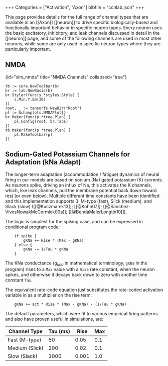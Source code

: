 +++
Categories = ["Activation", "Axon"]
bibfile = "ccnlab.json"
+++

This page provides details for the full range of channel types that are available in an [[Axon]] [[neuron]] to drive specific biologically-based and functionally important behavior in specific neuron types. Every neuron uses the basic excitatory, inhibitory, and leak channels discussed in detail in the [[neuron]] page, and some of the following channels are used in most other neurons, while some are only used in specific neuron types where they are particularly important.

## NMDA

{id="sim_nmda" title="NMDA Channels" collapsed="true"}
```Goal
tb := core.NewToolbar(b)
br := lab.NewBasic(b)
br.Styler(func(s *styles.Style) {
    s.Min.Y.Em(30)
})
root, _ := tensorfs.NewDir("Root")
pl := &chanplots.NMDAPlot{}
br.Maker(func(p *tree.Plan) {
    pl.Config(root, br.Tabs)
})
tb.Maker(func(p *tree.Plan) {
    pl.MakeToolbar(p)
})
```

## Sodium-Gated Potassium Channels for Adaptation (kNa Adapt)

The longer-term adaptation (accommodation / fatigue) dynamics of neural firing in our models are based on sodium (Na) gated potassium (K) currents.  As neurons spike, driving an influx of Na, this activates the K channels, which, like leak channels, pull the membrane potential back down toward rest (or even below).  Multiple different time constants have been identified and this implementation supports 3: M-type (fast), Slick (medium), and Slack (slow) ([[@Kaczmarek13]]; [[@Kohn07]]; [[@Sanchez-VivesNowakMcCormick00a]]; [[@BendaMalerLongtin10]]).

The logic is simplest for the spiking case, and can be expressed in conditional program code:
```
	if spike {
		gKNa += Rise * (Max - gKNa)
	} else {
		gKNa -= 1/Tau * gKNa
	}
```

The KNa conductance ($g_{kna}$ in mathematical terminology, `gKNa` in the program) rises to a `Max` value with a `Rise` rate constant, when the neuron spikes, and otherwise it decays back down to zero with another time constant `Tau`.

The equivalent rate-code equation just substitutes the rate-coded activation variable in as a multiplier on the rise term:

```
	gKNa += act * Rise * (Max - gKNa) - (1/Tau * gKNa)
```

The default parameters, which were fit to various empirical firing patterns and also have proven useful in simulations, are:

| Channel Type     | Tau (ms) | Rise  |  Max  |
|------------------|----------|-------|-------|
| Fast (M-type)    | 50       | 0.05  | 0.1   |
| Medium (Slick)   | 200      | 0.02  | 0.1   |
| Slow (Slack)     | 1000     | 0.001 | 1.0   |


